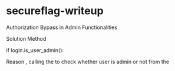 # secureflag-writeup


Authorization Bypass in Admin Functionalities

Solution Method 

if login.is_user_admin():

Reason , calling the to check whether user is admin or not from the 
